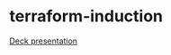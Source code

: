 # terraform-induction

[Deck presentation](https://southworks365.sharepoint.com/:p:/s/kobe/EbIEheQR7ixPk7KcXRb8sLoBiyEwLsP1SZDQ6bGDjEBjzQ?e=zbl71N)
